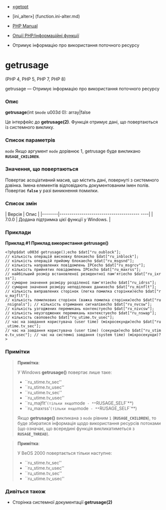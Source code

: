 - [«getopt](function.getopt.md)
- [ini_alter»] (function.ini-alter.md)

- [PHP Manual](index.md)
- [Опції PHP/інформаційні функції](ref.info.md)
- Отримує інформацію про використання поточного ресурсу

# getrusage

(PHP 4, PHP 5, PHP 7, PHP 8)

getrusage — Отримує інформацію про використання поточного ресурсу

### Опис

**getrusage**(int `$mode` u003d 0): array\|false

Це інтерфейс до **getrusage(2)**. Функція отримує дані, що повертаються
із системного виклику.

### Список параметрів

`mode`
Якщо аргумент `mode` дорівнює 1, getrusage буде викликано
**`RUSAGE_CHILDREN`**.

### Значення, що повертаються

Повертає асоціативний масив, що містить дані, повернуті з
системного дзвінка. Імена елементів відповідають документованим
імен полів. Повертає **`false`** у разі виникнення помилки.

### Список змін

| Версія | Опис |
|--------|---------------------------------------- ----|
| 7.0.0 | Додана підтримка цієї функції у Windows. |

### Приклади

**Приклад #1 Приклад використання **getrusage()****

` <?php$dat u003d getrusage();echo $dat["ru_oublock"]; // кількість операцій висновку блокаecho $dat["ru_inblock"]; // кількість операцій прийому блокаecho $dat["ru_msgsnd"]; // кількість направлених повідомлень IPCecho $dat["ru_msgrcv"]; // кількість прийнятих повідомлень IPCecho $dat["ru_maxrss"]; // найбільший розмір встановленої резидентної пам'ятіecho $dat["ru_ixrss"]; // сумарне значення розміру розділеної пам'ятіecho $dat["ru_idrss"]; // сумарне значення розміру неподілених данихecho $dat["ru_minflt"]; // кількість виправлених сторінок (легка помилка сторінки)echo $dat["ru_majflt"]; // кількість помилкових сторінок (важка помилка сторінки)echo $dat["ru_nsignals"]; // кількість отриманих сигналівecho $dat["ru_nvcsw"]; // кількість узгоджених перемикань контекстуecho $dat["ru_nivcsw"]; // кількість неузгоджених перемикань контекстуecho $dat["ru_nswap"]; // кількість своповecho $dat["ru_utime.tv_usec"]; // час на завдання користувача (user time) (мікросекунди)echo $dat["ru_utime.tv_sec"]; // час на завдання користувача (user time) (секунди)echo $dat["ru_stime.tv_usec"]; // час на системні завдання (system time) (мікросекунди)?> `

### Примітки

> **Примітка**:
>
> У Windows **getrusage()** повертає лише таке:
>
> - ``ru_stime.tv_sec''
> - ``ru_stime.tv_usec''
> - ``ru_utime.tv_sec''
> - ``ru_utime.tv_usec''
> - ``ru_majflt'` (тільки якщо `mode` - **`RUSAGE_SELF`**)
> - ``ru_maxrss'` (тільки якщо `mode` - **`RUSAGE_SELF`**)
>
> Якщо **getrusage()** викликана з `mode` рівним `1`
> (**`RUSAGE_CHILDREN`**), то буде збиратися інформація щодо
> використання ресурсів потоками (що означає, що всередині функція
> викликатиметься з **`RUSAGE_THREAD`**).

> **Примітка**:
>
> У BeOS 2000 повертається тільки наступне:
>
> - ``ru_stime.tv_sec''
> - ``ru_stime.tv_usec''
> - ``ru_utime.tv_sec''
> - ``ru_utime.tv_usec''

### Дивіться також

- Сторінка системної документації **getrusage(2)**
